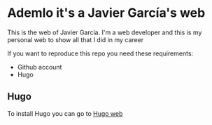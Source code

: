 # Ademlo it's a Javier García's web

This is the web of Javier García. I'm a web developer and this is my personal web to show all that I did in my career

If you want to reproduce this repo you need these requirements:

- Github account
- Hugo

## Hugo

To install Hugo you can go to [Hugo web](https://gohugo.io/documentation/)
